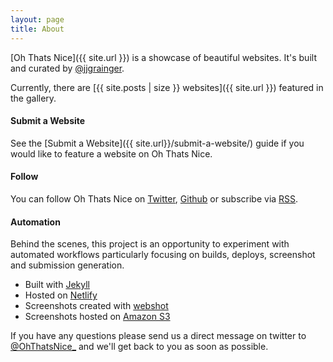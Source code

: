 ```yaml
---
layout: page
title: About
---
```


[Oh Thats Nice]({{ site.url }}) is a showcase of beautiful websites. It's built and curated by [@jjgrainger](https://twitter.com/jjgrainger).

Currently, there are [{{ site.posts | size }} websites]({{ site.url }}) featured in the gallery.

#### Submit a Website

See the [Submit a Website]({{ site.url}}/submit-a-website/) guide if you would like to feature a website on Oh Thats Nice.

#### Follow

You can follow Oh Thats Nice on [Twitter](https://twitter.com/OhThatsNice_), [Github](https://github.com/jjgrainger/ohthatsnice) or subscribe via [RSS](http://feeds.feedburner.com/OhThatsNiceWeb).

#### Automation

Behind the scenes, this project is an opportunity to experiment with automated workflows particularly focusing on builds, deploys, screenshot and submission generation.

* Built with [Jekyll](https://jekyllrb.com/)
* Hosted on [Netlify](https://netlify.com/)
* Screenshots created with [webshot](https://github.com/jjgrainger/webshot)
* Screenshots hosted on [Amazon S3](https://aws.amazon.com/s3)

If you have any questions please send us a direct message on twitter to [@OhThatsNice_](https://twitter.com/OhThatsNice_) and we'll get back to you as soon as possible.

